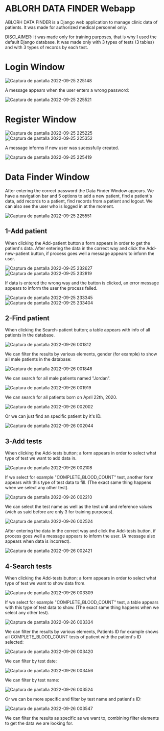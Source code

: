 # ABLORH DATA FINDER Webapp
ABLORH DATA FINDER is a Django web application to manage clinic data of patients. It was made for authorized medical personnel only.

DISCLAIMER:
It was made only for training purposes, that is why I used the default Django database. It was made only with 3 types of tests (3 tables) and with 3 types of records by each test.

# Login Window

![Captura de pantalla 2022-09-25 225148](https://user-images.githubusercontent.com/108229433/192169816-7e112365-1bb6-43ba-96bb-8fab0b2a2fa3.jpg)

A message appears when the user enters a wrong password:

![Captura de pantalla 2022-09-25 225521](https://user-images.githubusercontent.com/108229433/192169820-dfac8eb8-b6f1-4575-818e-5a37aa356a5f.jpg)

# Register Window

![Captura de pantalla 2022-09-25 225225](https://user-images.githubusercontent.com/108229433/192169817-806d963a-04e0-4b2c-8e60-72622eefe632.jpg)
![Captura de pantalla 2022-09-25 225352](https://user-images.githubusercontent.com/108229433/192169818-aaf0dd6d-8ee0-46e5-9bc3-82b369bfca53.jpg)

A message informs if new user was sucessfully created.

![Captura de pantalla 2022-09-25 225419](https://user-images.githubusercontent.com/108229433/192169819-69931caa-10ca-4e90-bd60-cc370410f339.jpg)

# Data Finder Window
After entering the correct password the Data Finder Window appears. We have a navigation bar and 5 options to add a new patient, find a patient's data, add records to a patient, find records from a patient and logout. We can also see the user who is logged in at the moment.

![Captura de pantalla 2022-09-25 225551](https://user-images.githubusercontent.com/108229433/192169821-ef64e6e8-a2e7-4041-aa78-6516b7f0deab.jpg)

## 1-Add patient
When clicking the Add-patient button a form appears in order to get the patient's data.
After entering the data in the correct way and click the Add-new-patient button, if process goes well a message appears to inform the user.

![Captura de pantalla 2022-09-25 232627](https://user-images.githubusercontent.com/108229433/192169822-d5b264d8-1816-4618-9a9f-4203691de14c.jpg)
![Captura de pantalla 2022-09-25 232819](https://user-images.githubusercontent.com/108229433/192169823-c21627b5-e8c5-4eba-af57-056e65a7ac3a.jpg)

If data is entered the wrong way and the button is clicked, an error message appears to inform the user the process failed.

![Captura de pantalla 2022-09-25 233345](https://user-images.githubusercontent.com/108229433/192169824-acd5792b-c70b-4fe7-9dd2-14a514a1f6a9.jpg)
![Captura de pantalla 2022-09-25 233404](https://user-images.githubusercontent.com/108229433/192169825-c775efd6-bfb5-4a70-89a7-c6d52a5bc19d.jpg)

## 2-Find patient
When clicking the Search-patient button; a table appears with info of all patients in the database.

![Captura de pantalla 2022-09-26 001812](https://user-images.githubusercontent.com/108229433/192169826-55e4f214-5467-4c50-a0fb-936821f41116.jpg)

We can filter the results by various elements, gender (for example) to show all male patients in the database:

![Captura de pantalla 2022-09-26 001848](https://user-images.githubusercontent.com/108229433/192169827-c38c021b-b1b5-4fb6-b5fc-5fd411e73b5f.jpg)

We can search for all male patients named "Jordan".

![Captura de pantalla 2022-09-26 001919](https://user-images.githubusercontent.com/108229433/192169829-ac99e77f-66f7-4784-8b84-8eba935312f2.jpg)

We can search for all patients born on April 22th, 2020.

![Captura de pantalla 2022-09-26 002002](https://user-images.githubusercontent.com/108229433/192169830-ca92ef77-8064-4d04-b03d-1ed1c1d389a4.jpg)

Or we can just find an specific patient by it's ID.

![Captura de pantalla 2022-09-26 002044](https://user-images.githubusercontent.com/108229433/192169831-30aeacee-9942-4460-9753-5228d8a59891.jpg)

## 3-Add tests
When clicking the Add-tests button; a form appears in order to select what type of test we want to add data in.

![Captura de pantalla 2022-09-26 002108](https://user-images.githubusercontent.com/108229433/192169833-c386d568-7129-4dd0-95dc-9595379e2432.jpg)

If we select for example "COMPLETE_BLOOD_COUNT" test, another form appears with this type of test data to fill. (The exact same thing happens when we select any other test). 

![Captura de pantalla 2022-09-26 002210](https://user-images.githubusercontent.com/108229433/192169834-a0d9ec9d-5ed5-4fa7-abcd-b40e69422683.jpg)

We can select the test name as well as the test unit and reference values (wich as said before are only 3 for training purposes).

![Captura de pantalla 2022-09-26 002524](https://user-images.githubusercontent.com/108229433/192169808-b6b2526b-59e1-4a09-a695-f7e4bcb2119b.jpg)

After entering the data in the correct way and click the Add-tests button, if process goes well a message appears to inform the user. (A message also appears when data is incorrect).

![Captura de pantalla 2022-09-26 002421](https://user-images.githubusercontent.com/108229433/192169806-5b33d6ef-8b02-4218-9ebc-0b183db0329e.jpg)

## 4-Search tests
When clicking the Add-tests button; a form appears in order to select what type of test we want to show data from.

![Captura de pantalla 2022-09-26 003309](https://user-images.githubusercontent.com/108229433/192169810-7a3f5b99-1df2-4f20-9105-03125047a028.jpg)

If we select for example "COMPLETE_BLOOD_COUNT" test, a table appears with this type of test data to show. (The exact same thing happens when we select any other test).

![Captura de pantalla 2022-09-26 003334](https://user-images.githubusercontent.com/108229433/192169811-ee1e4fa2-1a47-4c45-8ca1-7cc64bd72e7e.jpg)

We can filter the results by various elements, Patients ID for example shows all COMPLETE_BLOOD_COUNT tests of patient with the patient's ID selected:

![Captura de pantalla 2022-09-26 003420](https://user-images.githubusercontent.com/108229433/192169812-f46d03b6-a4ac-4190-8a67-725dfe4a9f14.jpg)

We can filter by test date:

![Captura de pantalla 2022-09-26 003456](https://user-images.githubusercontent.com/108229433/192169813-73e9905e-50ea-42e4-a16f-4f85f7ab9d63.jpg)

We can filter by test name:

![Captura de pantalla 2022-09-26 003524](https://user-images.githubusercontent.com/108229433/192169814-c2d144a7-a007-4dfe-bb46-56b60463d8c5.jpg)

Or we can be more specific and filter by test name and patient's ID:

![Captura de pantalla 2022-09-26 003547](https://user-images.githubusercontent.com/108229433/192169815-ea66fcd5-9b60-471b-8d2c-926d788895b3.jpg)

We can filter the results as specific as we want to, combining filter elements to get the data we are looking for.
